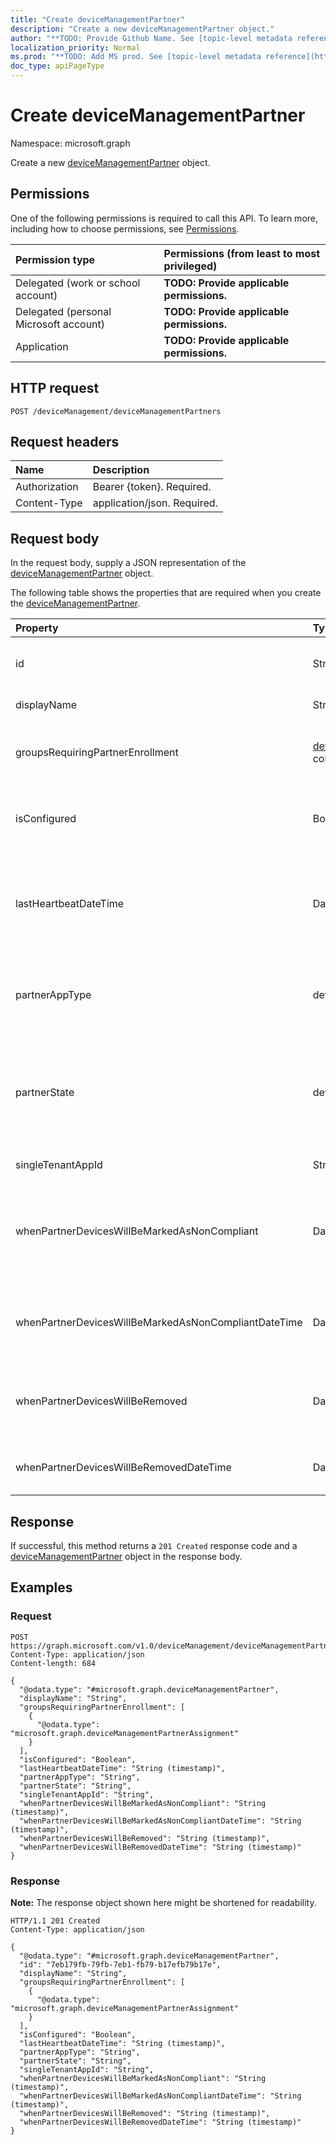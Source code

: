 ```yaml
---
title: "Create deviceManagementPartner"
description: "Create a new deviceManagementPartner object."
author: "**TODO: Provide Github Name. See [topic-level metadata reference](https://msgo.azurewebsites.net/add/document/guidelines/metadata.html#topic-level-metadata)**"
localization_priority: Normal
ms.prod: "**TODO: Add MS prod. See [topic-level metadata reference](https://msgo.azurewebsites.net/add/document/guidelines/metadata.html#topic-level-metadata)**"
doc_type: apiPageType
---
```


# Create deviceManagementPartner
Namespace: microsoft.graph



Create a new [deviceManagementPartner](../resources/devicemanagementpartner.md) object.

## Permissions
One of the following permissions is required to call this API. To learn more, including how to choose permissions, see [Permissions](/graph/permissions-reference).

|Permission type|Permissions (from least to most privileged)|
|:---|:---|
|Delegated (work or school account)|**TODO: Provide applicable permissions.**|
|Delegated (personal Microsoft account)|**TODO: Provide applicable permissions.**|
|Application|**TODO: Provide applicable permissions.**|

## HTTP request

<!-- {
  "blockType": "ignored"
}
-->
``` http
POST /deviceManagement/deviceManagementPartners
```

## Request headers
|Name|Description|
|:---|:---|
|Authorization|Bearer {token}. Required.|
|Content-Type|application/json. Required.|

## Request body
In the request body, supply a JSON representation of the [deviceManagementPartner](../resources/devicemanagementpartner.md) object.

The following table shows the properties that are required when you create the [deviceManagementPartner](../resources/devicemanagementpartner.md).

|Property|Type|Description|
|:---|:---|:---|
|id|String|**TODO: Add Description** Inherited from [entity](../resources/entity.md)|
|displayName|String|Partner display name|
|groupsRequiringPartnerEnrollment|[deviceManagementPartnerAssignment](../resources/devicemanagementpartnerassignment.md) collection|User groups that specifies whether enrollment is through partner.|
|isConfigured|Boolean|Whether device management partner is configured or not|
|lastHeartbeatDateTime|DateTimeOffset|Timestamp of last heartbeat after admin enabled option Connect to Device management Partner|
|partnerAppType|deviceManagementPartnerAppType|Partner App type. Possible values are: `unknown`, `singleTenantApp`, `multiTenantApp`.|
|partnerState|deviceManagementPartnerTenantState|Partner state of this tenant. Possible values are: `unknown`, `unavailable`, `enabled`, `terminated`, `rejected`, `unresponsive`.|
|singleTenantAppId|String|Partner Single tenant App id|
|whenPartnerDevicesWillBeMarkedAsNonCompliant|DateTimeOffset|DateTime in UTC when PartnerDevices will be marked as NonCompliant. This will become obselete soon.|
|whenPartnerDevicesWillBeMarkedAsNonCompliantDateTime|DateTimeOffset|DateTime in UTC when PartnerDevices will be marked as NonCompliant|
|whenPartnerDevicesWillBeRemoved|DateTimeOffset|DateTime in UTC when PartnerDevices will be removed. This will become obselete soon.|
|whenPartnerDevicesWillBeRemovedDateTime|DateTimeOffset|DateTime in UTC when PartnerDevices will be removed|



## Response

If successful, this method returns a `201 Created` response code and a [deviceManagementPartner](../resources/devicemanagementpartner.md) object in the response body.

## Examples

### Request
<!-- {
  "blockType": "request",
  "name": "create_devicemanagementpartner_from_"
}
-->
``` http
POST https://graph.microsoft.com/v1.0/deviceManagement/deviceManagementPartners
Content-Type: application/json
Content-length: 684

{
  "@odata.type": "#microsoft.graph.deviceManagementPartner",
  "displayName": "String",
  "groupsRequiringPartnerEnrollment": [
    {
      "@odata.type": "microsoft.graph.deviceManagementPartnerAssignment"
    }
  ],
  "isConfigured": "Boolean",
  "lastHeartbeatDateTime": "String (timestamp)",
  "partnerAppType": "String",
  "partnerState": "String",
  "singleTenantAppId": "String",
  "whenPartnerDevicesWillBeMarkedAsNonCompliant": "String (timestamp)",
  "whenPartnerDevicesWillBeMarkedAsNonCompliantDateTime": "String (timestamp)",
  "whenPartnerDevicesWillBeRemoved": "String (timestamp)",
  "whenPartnerDevicesWillBeRemovedDateTime": "String (timestamp)"
}
```


### Response
**Note:** The response object shown here might be shortened for readability.
<!-- {
  "blockType": "response",
  "truncated": true,
  "@odata.type": "microsoft.graph.deviceManagementPartner"
}
-->
``` http
HTTP/1.1 201 Created
Content-Type: application/json

{
  "@odata.type": "#microsoft.graph.deviceManagementPartner",
  "id": "7eb179fb-79fb-7eb1-fb79-b17efb79b17e",
  "displayName": "String",
  "groupsRequiringPartnerEnrollment": [
    {
      "@odata.type": "microsoft.graph.deviceManagementPartnerAssignment"
    }
  ],
  "isConfigured": "Boolean",
  "lastHeartbeatDateTime": "String (timestamp)",
  "partnerAppType": "String",
  "partnerState": "String",
  "singleTenantAppId": "String",
  "whenPartnerDevicesWillBeMarkedAsNonCompliant": "String (timestamp)",
  "whenPartnerDevicesWillBeMarkedAsNonCompliantDateTime": "String (timestamp)",
  "whenPartnerDevicesWillBeRemoved": "String (timestamp)",
  "whenPartnerDevicesWillBeRemovedDateTime": "String (timestamp)"
}
```

